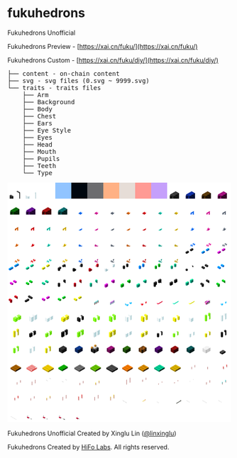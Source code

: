 # fukuhedrons
Fukuhedrons Unofficial

Fukuhedrons Preview - [https://xai.cn/fuku/](https://xai.cn/fuku/)

Fukuhedrons Custom - [https://xai.cn/fuku/diy/](https://xai.cn/fuku/diy/)

<pre>
├── content - on-chain content
├── svg - svg files (0.svg ~ 9999.svg)
└── traits - traits files
    ├── Arm
    ├── Background
    ├── Body
    ├── Chest
    ├── Ears
    ├── Eye Style
    ├── Eyes
    ├── Head
    ├── Mouth
    ├── Pupils
    ├── Teeth
    └── Type
</pre>

![Fukuhedrons](fukuhedrons.png)

Fukuhedrons Unofficial Created by Xinglu Lin ([@linxinglu](https://x.com/linxinglu))

Fukuhedrons Created by [HiFo Labs](https://hifolabs.com). All rights reserved.
